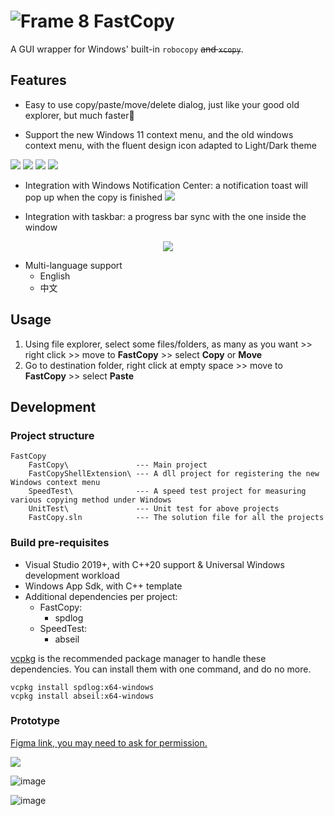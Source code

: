 #  ![Frame 8](https://user-images.githubusercontent.com/6630660/212826788-9eeab669-783c-472b-98ed-ee049984cc19.png) FastCopy

A GUI wrapper for Windows' built-in `robocopy` ~~and `xcopy`~~.

## Features
- Easy to use copy/paste/move/delete dialog, just like your good old explorer, but much faster🚀

- Support the new Windows 11 context menu, and the old windows context menu, with the fluent design icon adapted to Light/Dark theme

![](Screenshots/NewMenuCopy_Dark.png)
![](Screenshots/NewMenuCopy_Light.png)
![](Screenshots/NewMenuPaste_Dark.png)
![](Screenshots/OldMenuCopy_Dark.png)

- Integration with Windows Notification Center: a notification toast will pop up when the copy is finished
![](Screenshots/notification.png)

- Integration with taskbar: a progress bar sync with the one inside the window

<p align="center">
    <image src="Screenshots/taskbar-icon.png">
</p>

- Multi-language support
  + English
  + 中文

## Usage
1. Using file explorer, select some files/folders, as many as you want >> right click >> move to **FastCopy** >> select **Copy** or **Move**
2. Go to destination folder, right click at empty space >> move to **FastCopy** >> select **Paste**

## Development
### Project structure
```
FastCopy
    FastCopy\               --- Main project
    FastCopyShellExtension\ --- A dll project for registering the new Windows context menu
    SpeedTest\              --- A speed test project for measuring various copying method under Windows
    UnitTest\               --- Unit test for above projects
    FastCopy.sln            --- The solution file for all the projects
```
### Build pre-requisites
- Visual Studio 2019+, with C++20 support & Universal Windows development workload
- Windows App Sdk, with C++ template
- Additional dependencies per project:
  + FastCopy:
    - spdlog
  + SpeedTest:
    - abseil

[vcpkg](https://vcpkg.io/en/) is the recommended package manager to handle these dependencies. 
You can install them with one command, and do no more.
```
vcpkg install spdlog:x64-windows
vcpkg install abseil:x64-windows
``` 


### Prototype
[Figma link, you may need to ask for permission.](https://www.figma.com/file/e5hUvDWKO8gZiKXruuNSvL/Xcopy?type=design&node-id=217-31199&t=cKY9TdBJXXi7QdFL-0)

![](Screenshots/figma.png)

![image](https://user-images.githubusercontent.com/6630660/212826364-28155c87-c809-4ab8-b203-c8438fa64749.png)

![image](https://user-images.githubusercontent.com/6630660/212826583-75744773-2f10-45a7-8e5d-281ab1f9eee3.png)
